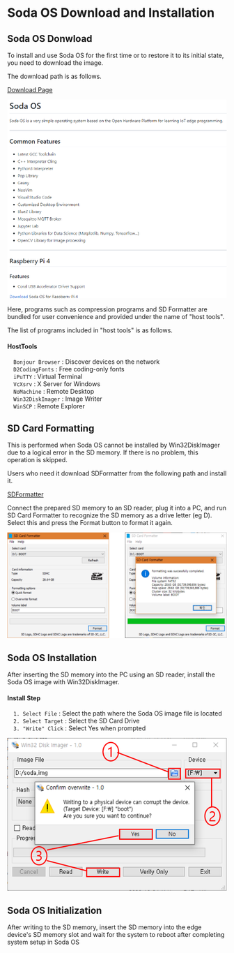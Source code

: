 <h1> Soda OS Download and Installation </h1>

## <h2> Soda OS Donwload </h2>
To install and use Soda OS for the first time or to restore it to its initial state, you need to download the image.

The download path is as follows.

[Download Page](https://github.com/hanback-docs/Soda)

![os](./picture/soda_page.png)

Here, programs such as compression programs and SD Formatter are bundled for user convenience and provided under the name of "host tools".

The list of programs included in "host tools" is as follows.

<h4> HostTools </h4>
&emsp;<code class="code_accent">Bonjour Browser</code> : Discover devices on the network<br>
&emsp;<code class="code_accent">D2CodingFonts</code> : Free coding-only fonts<br>
&emsp;<code class="code_accent">iPuTTY</code> : Virtual Terminal<br>
&emsp;<code class="code_accent">VcXsrv</code> : X Server for Windows<br>
&emsp;<code class="code_accent">NoMachine</code> : Remote Desktop<br>
&emsp;<code class="code_accent">Win32DiskImager</code> : Image Writer<br>
&emsp;<code class="code_accent">WinSCP</code> : Remote Explorer<br>

## <h2> SD Card Formatting </h2>

This is performed when Soda OS cannot be installed by Win32DiskImager due to a logical error in the SD memory. If there is no problem, this operation is skipped.

Users who need it download SDFormatter from the following path and install it.

[SDFormatter](https://www.sdcard.org/downloads/formatter/eula_windows/index.html)

Connect the prepared SD memory to an SD reader, plug it into a PC, and run SD Card Formatter to recognize the SD memory as a drive letter (eg D). Select this and press the Format button to format it again.

![format](./picture/format.png)

## <h2> Soda OS Installation </h2>
After inserting the SD memory into the PC using an SD reader, install the Soda OS image with Win32DiskImager.

<h4> Install Step </h4>
&emsp;<code class="code_accent">1. Select File</code> : Select the path where the Soda OS image file is located<br>
&emsp;<code class="code_accent">2. Select Target</code> : Select the SD Card Drive<br>
&emsp;<code class="code_accent">3. "Write" Click</code> : Select Yes when prompted<br>

![image write](./picture/image_write.png)

## <h2> Soda OS Initialization </h2>
After writing to the SD memory, insert the SD memory into the edge device's SD memory slot and wait for the system to reboot after completing system setup in Soda OS<br>
